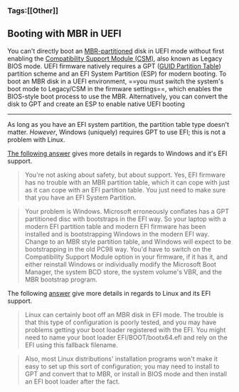 ### Tags:[[Other]]
## Booting with MBR in UEFI

You can't directly boot an [MBR-partitioned](https://www.google.com/search?client=ubuntu-sn&channel=fs&cs=1&sca_esv=263d6f8b3f719809&sxsrf=AE3TifNRX6WuvEZVvRLYDoJGi3oxhYZTpQ%3A1756126961973&q=MBR-partitioned&sa=X&ved=2ahUKEwiZldXdgqaPAxWMk_0HHWNhFQwQxccNegQIAhAB&mstk=AUtExfBoA1zD6Vd8lRgTh5JdNDL0DwrKYUlAMxnzUErJ_iJNmiBm1_DeCqpWO7IZ-2f3A5pUCc0_uDoygZTqi9YjHEW6Gc5xJvvU84n1Jy46KGhOM93rd8Z1U9jGvfMrFI6dnBu9w-nh1y2WAMzPIDv7vc30hCr05BdDy0pxC2JTwMS3ma8&csui=3) disk in UEFI mode without first enabling the [Compatibility Support Module (CSM)](https://www.google.com/search?client=ubuntu-sn&channel=fs&cs=1&sca_esv=263d6f8b3f719809&sxsrf=AE3TifNRX6WuvEZVvRLYDoJGi3oxhYZTpQ%3A1756126961973&q=Compatibility+Support+Module+%28CSM%29&sa=X&ved=2ahUKEwiZldXdgqaPAxWMk_0HHWNhFQwQxccNegQIAhAC&mstk=AUtExfBoA1zD6Vd8lRgTh5JdNDL0DwrKYUlAMxnzUErJ_iJNmiBm1_DeCqpWO7IZ-2f3A5pUCc0_uDoygZTqi9YjHEW6Gc5xJvvU84n1Jy46KGhOM93rd8Z1U9jGvfMrFI6dnBu9w-nh1y2WAMzPIDv7vc30hCr05BdDy0pxC2JTwMS3ma8&csui=3), also known as Legacy BIOS mode. UEFI firmware natively requires a GPT ([GUID Partition Table](https://www.google.com/search?client=ubuntu-sn&channel=fs&cs=1&sca_esv=263d6f8b3f719809&sxsrf=AE3TifNRX6WuvEZVvRLYDoJGi3oxhYZTpQ%3A1756126961973&q=GUID+Partition+Table&sa=X&ved=2ahUKEwiZldXdgqaPAxWMk_0HHWNhFQwQxccNegQIAxAB&mstk=AUtExfBoA1zD6Vd8lRgTh5JdNDL0DwrKYUlAMxnzUErJ_iJNmiBm1_DeCqpWO7IZ-2f3A5pUCc0_uDoygZTqi9YjHEW6Gc5xJvvU84n1Jy46KGhOM93rd8Z1U9jGvfMrFI6dnBu9w-nh1y2WAMzPIDv7vc30hCr05BdDy0pxC2JTwMS3ma8&csui=3)) partition scheme and an EFI System Partition (ESP) for modern booting. To boot an MBR disk in a UEFI environment, ==you must switch the system's boot mode to Legacy/CSM in the firmware settings==, which enables the BIOS-style boot process to use the MBR. Alternatively, you can convert the disk to GPT and create an ESP to enable native UEFI booting

---
As long as you have an EFI system partition, the partition table type doesn't matter. _However_, Windows (uniquely) requires GPT to use EFI; this is not a problem with Linux.

[The following answer](https://superuser.com/a/739285/27919) gives more details in regards to Windows and it's EFI support.

> You're not asking about safety, but about support. Yes, EFI firmware has no trouble with an MBR partition table, which it can cope with just as it can cope with an EFI partition table. You just need to make sure that you have an EFI System Partition.

> Your problem is Windows. Microsoft erroneously conflates has a GPT partitioned disc with bootstraps in the EFI way. So your laptop with a modern EFI partition table and modern EFI firmware has been installed and is bootstrapping Windows in the modern EFI way. Change to an MBR style partition table, and Windows will expect to be bootstrapping in the old PC98 way. You'd have to switch on the Compatibility Support Module option in your firmware, if it has it, and either reinstall Windows or individually modify the Microsoft Boot Manager, the system BCD store, the system volume's VBR, and the MBR bootstrap program.

The following [answer](https://superuser.com/questions/931560/can-linux-os-boot-off-mbr-in-native-uefi) give more details in regards to Linux and its EFI support.

> Linux can certainly boot off an MBR disk in EFI mode. The trouble is that this type of configuration is poorly tested, and you may have problems getting your boot loader registered with the EFI. You might need to name your boot loader EFI/BOOT/bootx64.efi and rely on the EFI using this fallback filename.

> Also, most Linux distributions' installation programs won't make it easy to set up this sort of configuration; you may need to install to GPT and convert that to MBR, or install in BIOS mode and then install an EFI boot loader after the fact.